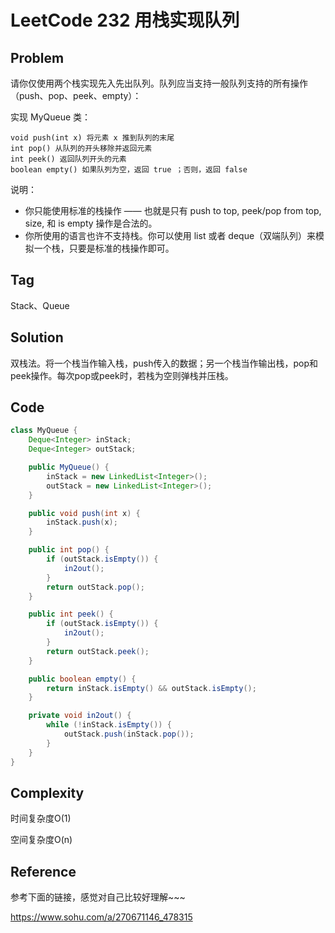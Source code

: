 # LeetCode 232 用栈实现队列

## Problem

请你仅使用两个栈实现先入先出队列。队列应当支持一般队列支持的所有操作（push、pop、peek、empty）：

实现 MyQueue 类：


```
void push(int x) 将元素 x 推到队列的末尾
int pop() 从队列的开头移除并返回元素
int peek() 返回队列开头的元素
boolean empty() 如果队列为空，返回 true ；否则，返回 false
```


说明：

- 你只能使用标准的栈操作 —— 也就是只有 push to top, peek/pop from top, size, 和 is empty 操作是合法的。
- 你所使用的语言也许不支持栈。你可以使用 list 或者 deque（双端队列）来模拟一个栈，只要是标准的栈操作即可。

## Tag

Stack、Queue

## Solution

双栈法。将一个栈当作输入栈，push传入的数据；另一个栈当作输出栈，pop和peek操作。每次pop或peek时，若栈为空则弹栈并压栈。

## Code

```java
class MyQueue {
    Deque<Integer> inStack;
    Deque<Integer> outStack;

	public MyQueue() {
    	inStack = new LinkedList<Integer>();
    	outStack = new LinkedList<Integer>();
	}

	public void push(int x) {
    	inStack.push(x);
	}

	public int pop() {
    	if (outStack.isEmpty()) {
        	in2out();
    	}
    	return outStack.pop();
	}

	public int peek() {
    	if (outStack.isEmpty()) {
        	in2out();
    	}
    	return outStack.peek();
	}

	public boolean empty() {
    	return inStack.isEmpty() && outStack.isEmpty();
	}

	private void in2out() {
    	while (!inStack.isEmpty()) {
        	outStack.push(inStack.pop());
    	}
	}
}
```

## Complexity

时间复杂度O(1)

空间复杂度O(n)

## Reference

参考下面的链接，感觉对自己比较好理解~~~

https://www.sohu.com/a/270671146_478315